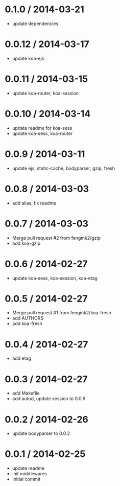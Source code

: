 
0.1.0 / 2014-03-21
==================

  * update dependencies

0.0.12 / 2014-03-17
==================

  * update koa-ejs

0.0.11 / 2014-03-15
==================

  * update koa-router, koa-session

0.0.10 / 2014-03-14
==================

  * update readme for koa-sess
  * update koa-sess, koa-router

0.0.9 / 2014-03-11
==================

  * update ejs, static-cache, bodyparser, gzip, fresh

0.0.8 / 2014-03-03
==================

  * add alias, fix readme

0.0.7 / 2014-03-03
==================

  * Merge pull request #2 from fengmk2/gzip
  * add koa-gzip

0.0.6 / 2014-02-27
==================

  * update koa-sess, koa-session, koa-etag

0.0.5 / 2014-02-27
==================

  * Merge pull request #1 from fengmk2/koa-fresh
  * add AUTHORS
  * add koa-fresh

0.0.4 / 2014-02-27
==================

  * add etag

0.0.3 / 2014-02-27
==================

  * add Makefile
  * add autod, update session to 0.0.9

0.0.2 / 2014-02-26
==================

  * update bodyparser to 0.0.2

0.0.1 / 2014-02-25
==================

  * update readme
  * init middlewares
  * Initial commit
